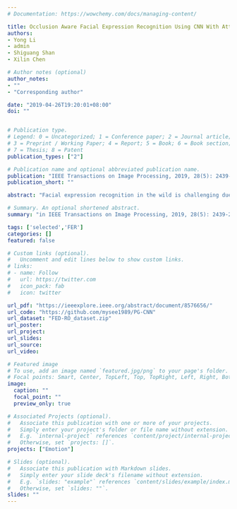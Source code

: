```yaml
---
# Documentation: https://wowchemy.com/docs/managing-content/

title: Occlusion Aware Facial Expression Recognition Using CNN With Attention Mechanism
authors:
- Yong Li
- admin
- Shiguang Shan
- Xilin Chen

# Author notes (optional)
author_notes:
- ""
- "Corresponding author"

date: "2019-04-26T19:20:01+08:00"
doi: ""


# Publication type.
# Legend: 0 = Uncategorized; 1 = Conference paper; 2 = Journal article;
# 3 = Preprint / Working Paper; 4 = Report; 5 = Book; 6 = Book section;
# 7 = Thesis; 8 = Patent
publication_types: ["2"]

# Publication name and optional abbreviated publication name.
publication: "IEEE Transactions on Image Processing, 2019, 28(5): 2439-2450"
publication_short: ""

abstract: "Facial expression recognition in the wild is challenging due to various unconstrained conditions. Although existing facial expression classifiers have been almost perfect on analyzing constrained frontal faces, they fail to perform well on partially occluded faces that are common in the wild. In this paper, we propose a convolution neutral network (CNN) with attention mechanism (ACNN) that can perceive the occlusion regions of the face and focus on the most discriminative un-occluded regions. ACNN is an end-to-end learning framework. It combines the multiple representations from facial regions of interest (ROIs). Each representation is weighed via a proposed gate unit that computes an adaptive weight from the region itself according to the unobstructedness and importance. Considering different RoIs, we introduce two versions of ACNN: patch-based ACNN (pACNN) and global-local-based ACNN (gACNN). pACNN only pays attention to local facial patches. gACNN integrates local representations at patch-level with global representation at image-level. The proposed ACNNs are evaluated on both real and synthetic occlusions, including a self-collected facial expression dataset with real-world occlusions, the two largest in-the-wild facial expression datasets (RAF-DB and AffectNet) and their modifications with synthesized facial occlusions. Experimental results show that ACNNs improve the recognition accuracy on both the non-occluded faces and occluded faces. Visualization results demonstrate that, compared with the CNN without Gate Unit, ACNNs are capable of shifting the attention from the occluded patches to other related but unobstructed ones. ACNNs also outperform other state-of-the-art methods on several widely used in-the-lab facial expression datasets under the cross-dataset evaluation protocol."

# Summary. An optional shortened abstract.
summary: "in IEEE Transactions on Image Processing, 2019, 28(5): 2439-2450."

tags: ['selected','FER']
categories: []
featured: false

# Custom links (optional).
#   Uncomment and edit lines below to show custom links.
# links:
# - name: Follow
#   url: https://twitter.com
#   icon_pack: fab
#   icon: twitter

url_pdf: "https://ieeexplore.ieee.org/abstract/document/8576656/"
url_code: "https://github.com/mysee1989/PG-CNN"
url_dataset: "FED-RO_dataset.zip"
url_poster:
url_project:
url_slides:
url_source:
url_video:

# Featured image
# To use, add an image named `featured.jpg/png` to your page's folder. 
# Focal points: Smart, Center, TopLeft, Top, TopRight, Left, Right, BottomLeft, Bottom, BottomRight.
image:
  caption: ""
  focal_point: ""
  preview_only: true

# Associated Projects (optional).
#   Associate this publication with one or more of your projects.
#   Simply enter your project's folder or file name without extension.
#   E.g. `internal-project` references `content/project/internal-project/index.md`.
#   Otherwise, set `projects: []`.
projects: ["Emotion"]

# Slides (optional).
#   Associate this publication with Markdown slides.
#   Simply enter your slide deck's filename without extension.
#   E.g. `slides: "example"` references `content/slides/example/index.md`.
#   Otherwise, set `slides: ""`.
slides: ""
---
```


